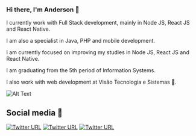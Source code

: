 ### Hi there, I'm Anderson 👋
I currently work with Full Stack development, mainly in Node JS, React JS and React Native.

I am also a specialist in Java, PHP and mobile development.

I am currently focused on improving my studies in Node JS, React JS and React Native.

I am graduating from the 5th period of Information Systems.

I also work with web development at Visão Tecnologia e Sistemas :green_heart:.

![Alt Text](https://media.giphy.com/media/ZVik7pBtu9dNS/giphy.gif)


## Social media :iphone:

[![Twitter URL](https://img.shields.io/twitter/url?color=%231DA1F2&label=follow&logo=twitter&logoColor=%231DA1F2&style=flat-square&url=https%3A%2F%2Fwww.reddit.com%2Fuser%2FFatChicken277)](https://twitter.com/Anderson130996)
[![Twitter URL](https://img.shields.io/twitter/url?color=%23fb3958&label=follow&logo=instagram&logoColor=%23fb3958&style=flat-square&url=https%3A%2F%2Fwww.instagram.com%2Falejorc)](https://www.instagram.com/anderson_ff13)
[![Twitter URL](https://img.shields.io/twitter/url?color=%230072b1&label=connect&logo=linkedin&logoColor=%230072b1&style=flat-square&url=https%3A%2F%2Fwww.linkedin.com%2Fin%2Falejandro-ramirez-ciceros%2F)](https://www.linkedin.com/in/anderson-fernandes-8b5a50135/)

<!--
**AndersonUfop/AndersonUfop** is a ✨ _special_ ✨ repository because its `README.md` (this file) appears on your GitHub profile.

Here are some ideas to get you started:

- 🔭 I’m currently working on ...
- 🌱 I’m currently learning ...
- 👯I’m looking to collaborate  ...
- 🤔 I’m looking for help with ...
- 💬 Ask me about ...
- 📫 How to reach me: ...
- 😄 Pronouns: ...
- ⚡ Fun fact: ...
-->

